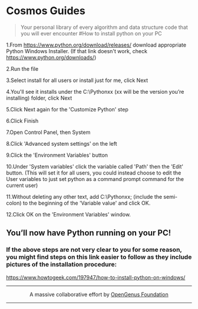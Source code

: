 # Cosmos Guides
> Your personal library of every algorithm and data structure code that you will ever encounter
#How to install python on your PC

1.From https://www.python.org/download/releases/ download appropriate Python Windows Installer. 
(If that link doesn't work, check https://www.python.org/downloads/)

2.Run the file

3.Select install for all users or install just for me, click Next

4.You'll see it installs under the C:\Pythonxx (xx will be the version you’re installing) folder, click Next

5.Click Next again for the 'Customize Python' step

6.Click Finish

7.Open Control Panel, then System

8.Click 'Advanced system settings' on the left

9.Click the 'Environment Variables' button

10.Under 'System variables' click the variable called 'Path' then the 'Edit' button. 
(This will set it for all users, you could instead choose to edit the User variables to just set python as a command prompt command for the current user)

11.Without deleting any other text, add C:\Pythonxx; (include the semi-colon) to the beginning of the 'Variable value' and click OK.

12.Click OK on the 'Environment Variables' window.

## You’ll now have Python running on your PC!

### If the above steps are not very clear to you for some reason, you might find steps on this link easier to follow as they include pictures of the installation procedure:

https://www.howtogeek.com/197947/how-to-install-python-on-windows/

---

<p align="center">
	A massive collaborative effort by <a href="https://github.com/OpenGenus/cosmos">OpenGenus Foundation</a> 
</p>

---
